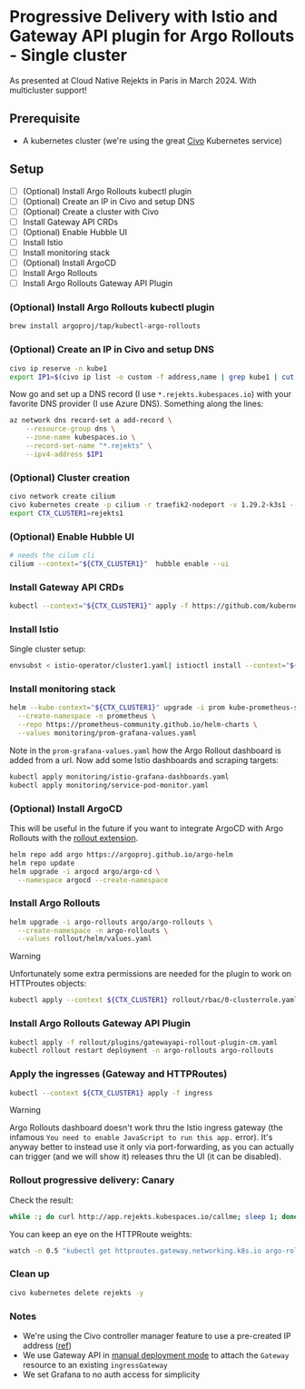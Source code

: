 # Progressive Delivery with Istio and Gateway API plugin for Argo Rollouts - Single cluster

As presented at Cloud Native Rejekts in Paris in March 2024. With multicluster support!

## Prerequisite

- A kubernetes cluster (we're using the great [Civo](https://www.civo.com) Kubernetes service)

## Setup

- [ ] (Optional) Install Argo Rollouts kubectl plugin
- [ ] (Optional) Create an IP in Civo and setup DNS
- [ ] (Optional) Create a cluster with Civo
- [ ] Install Gateway API CRDs
- [ ] (Optional) Enable Hubble UI
- [ ] Install Istio
- [ ] Install monitoring stack
- [ ] (Optional) Install ArgoCD
- [ ] Install Argo Rollouts
- [ ] Install Argo Rollouts Gateway API Plugin

### (Optional) Install Argo Rollouts kubectl plugin

```bash
brew install argoproj/tap/kubectl-argo-rollouts
```

### (Optional) Create an IP in Civo and setup DNS

```bash
civo ip reserve -n kube1
export IP1=$(civo ip list -o custom -f address,name | grep kube1 | cut -f1 -d",")
```

Now go and set up a DNS record (I use `*.rejekts.kubespaces.io`) with your favorite DNS provider (I use Azure DNS). Something along the lines:

```bash
az network dns record-set a add-record \
    --resource-group dns \
    --zone-name kubespaces.io \
    --record-set-name "*.rejekts" \
    --ipv4-address $IP1
```

### (Optional) Cluster creation

```bash
civo network create cilium
civo kubernetes create -p cilium -r traefik2-nodeport -v 1.29.2-k3s1 --merge --save --switch --wait rejekts1
export CTX_CLUSTER1=rejekts1
```

### (Optional) Enable Hubble UI

```bash
# needs the cilum cli
cilium --context="${CTX_CLUSTER1}"  hubble enable --ui
```

### Install Gateway API CRDs

```bash
kubectl --context="${CTX_CLUSTER1}" apply -f https://github.com/kubernetes-sigs/gateway-api/releases/download/v1.0.0/experimental-install.yaml
```

### Install Istio

Single cluster setup:

```bash
envsubst < istio-operator/cluster1.yaml| istioctl install --context="${CTX_CLUSTER1}" -y -f -
```

### Install monitoring stack

```bash
helm --kube-context="${CTX_CLUSTER1}" upgrade -i prom kube-prometheus-stack \
  --create-namespace -n prometheus \
  --repo https://prometheus-community.github.io/helm-charts \
  --values monitoring/prom-grafana-values.yaml
```

Note in the `prom-grafana-values.yaml` how the Argo Rollout dashboard is added from a url. Now add some Istio dashboards and scraping targets:

```bash
kubectl apply monitoring/istio-grafana-dashboards.yaml
kubectl apply monitoring/service-pod-monitor.yaml
```

### (Optional) Install ArgoCD

This will be useful in the future if you want to integrate ArgoCD with Argo Rollouts with the [rollout extension](https://github.com/argoproj-labs/rollout-extension?tab=readme-ov-file).

```bash
helm repo add argo https://argoproj.github.io/argo-helm
helm repo update
helm upgrade -i argocd argo/argo-cd \
  --namespace argocd --create-namespace
```

### Install Argo Rollouts

```bash
helm upgrade -i argo-rollouts argo/argo-rollouts \
  --create-namespace -n argo-rollouts \
  --values rollout/helm/values.yaml
```

> [!WARNING]
> Unfortunately some extra permissions are needed for the plugin to work on HTTProutes objects:

```bash
kubectl apply --context ${CTX_CLUSTER1} rollout/rbac/0-clusterrole.yaml
```

### Install Argo Rollouts Gateway API Plugin

```bash
kubectl apply -f rollout/plugins/gatewayapi-rollout-plugin-cm.yaml
kubectl rollout restart deployment -n argo-rollouts argo-rollouts
```

### Apply the ingresses (Gateway and HTTPRoutes)

```bash
kubectl --context ${CTX_CLUSTER1} apply -f ingress
```

> [!WARNING]
> Argo Rollouts dashboard doesn't work thru the Istio ingress gateway (the infamous `You need to enable JavaScript to run this app.` error). It's anyway better to instead use it only via port-forwarding, as you can actually can trigger (and we will show it) releases thru the UI (it can be disabled).



### Rollout progressive delivery: Canary



Check the result:

```bash
while :; do curl http://app.rejekts.kubespaces.io/callme; sleep 1; done
```

You can keep an eye on the HTTPRoute weights:

```bash
watch -n 0.5 "kubectl get httproutes.gateway.networking.k8s.io argo-rollouts-http-route -o json | jq '.spec.rules[].backendRefs'"
```

### Clean up

```bash
civo kubernetes delete rejekts -y
```

### Notes

- We're using the Civo controller manager feature to use a pre-created IP address ([ref](https://github.com/civo/civo-cloud-controller-manager))
- We use Gateway API in [manual deployment mode](https://istio.io/latest/docs/tasks/traffic-management/ingress/gateway-api/#manual-deployment) to attach the `Gateway` resource to an existing `ingressGateway`
- We set Grafana to no auth access for simplicity
